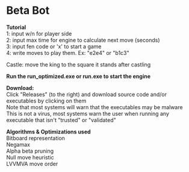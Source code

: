 # Beta Bot

**Tutorial**  
1: input w/n for player side  
2: input max time for engine to calculate next move (seconds)  
3: input fen code or 'x' to start a game  
4: write moves to play them. Ex: "e2e4" or "b1c3"  

Castle: move the king to the square it stands after castling  

**Run the run_optimized.exe or run.exe to start the engine**

**Download:**  
Click "Releases" (to the right) and download source code and/or executables by clicking on them  
Note that most systems will warn that the executables may be malware  
This is not a virus, most systems warn the user when running any executable that isn't "trusted" or "validated"  

**Algorithms & Optimizations used**  
Bitboard representation  
Negamax  
Alpha beta pruning  
Null move heuristic  
LVVMVA move order  
